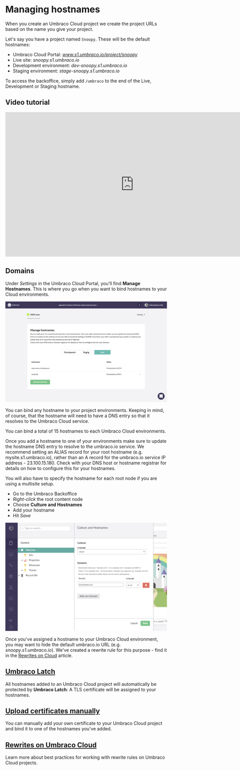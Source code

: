 # Managing hostnames

When you create an Umbraco Cloud project we create the project URLs based on the name you give your project. 

Let's say you have a project named `Snoopy`. These will be the default hostnames:

* Umbraco Cloud Portal: *www.s1.umbraco.io/project/snoopy*
* Live site: *snoopy.s1.umbraco.io*
* Development environment: *dev-snoopy.s1.umbraco.io*
* Staging environment: *stage-snoopy.s1.umbraco.io*

To access the backoffice, simply add `/umbraco` to the end of the Live, Development or Staging hostname.

## Video tutorial

<iframe width="800" height="450" src="https://www.youtube.com/embed/eOgQKJ1nQbw?rel=0" frameborder="0" allow="autoplay; encrypted-media" allowfullscreen></iframe>

## Domains

Under *Settings* in the Umbraco Cloud Portal, you'll find **Manage Hostnames**. This is where you go when you want to bind hostnames to your Cloud environments.

![Manage Hostnames](images/manage-hostnames.png)

You can bind any hostname to your project environments. Keeping in mind, of course, that the hostname will need to have a DNS entry so that it resolves to the Umbraco Cloud service.

You can bind a total of 15 hostnames to each Umbraco Cloud environments.

Once you add a hostname to one of your environments make sure to update the hostname DNS entry to resolve to the umbraco.io service. We recommend setting an ALIAS record for your root hostname (e.g. mysite.s1.umbraco.io), rather than an A record for the umbraco.io service IP address - 23.100.15.180. Check with your DNS host or hostname registrar for details on how to configure this for your hostnames. 

You will also have to specify the hostname for each root node if you are using a multisite setup.

* Go to the Umbraco Backoffice
* *Right-click* the root content node
* Choose **Culture and Hostnames**
* Add your hostname
* Hit *Save*

![Culture and Hostnames](images/culture-and-hostnames.png)

Once you've assigned a hostname to your Umbraco Cloud environment, you may want to hide the default umbraco.io URL (e.g. *snoopy.s1.umbraco.io*). We've created a rewrite rule for this purpose - find it in the [Rewrites on Cloud](Rewrites-on-Cloud/#hiding-the-default-umbraco-io-url) article. 

## [Umbraco Latch](../Umbraco-Latch)

All hostnames added to an Umbraco Cloud project will automatically be protected by **Umbraco Latch**: A TLS certificate will be assigned to your hostnames.

## [Upload certificates manually](Security-Certificates)

You can manually add your own certificate to your Umbraco Cloud project and bind it to one of the hostnames you've added.

## [Rewrites on Umbraco Cloud](Rewrites-on-Cloud)

Learn more about best practices for working with rewrite rules on Umbraco Cloud projects.

